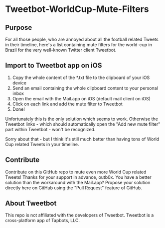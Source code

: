 # Tweetbot-WorldCup-Mute-Filters

## Purpose

For all those people, who are annoyed about all the football related Tweets in their timeline, here's a list containing mute filters for the world-cup in Brazil for the very well-known Twitter client Tweetbot.

## Import to Tweetbot app on iOS 

1. Copy the whole content of the *.txt file to the clipboard of your iOS device
2. Send an email containing the whole clipboard content to your personal inbox 
3. Open the email with the Mail.app on iOS (default mail client on iOS)
4. Click on each link and add the mute filter to Tweetbot
5. Done!

Unfortunately this is the only solution which seems to work. Otherwise the Tweetbot links - which should automatically open the "Add new mute filter" part within Tweetbot - won't be recognized. 

Sorry about that - but I think it's still much better than having tons of World Cup related Tweets in your timeline.

## Contribute

Contribute on this GitHub repo to mute even more World Cup related Tweets! Thanks for your support in advance, outb0x.
You have a better solution than the workaround with the Mail.app? Propose your solution directly here on GitHub using the "Pull Request" feature of GitHub.

## About Tweetbot

This repo is not affiliated with the developers of Tweetbot. 
Tweetbot is a cross-platform app of Tapbots, LLC.

